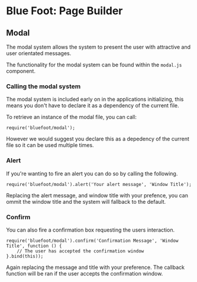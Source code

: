 # Blue Foot: Page Builder
## Modal
The modal system allows the system to present the user with attractive and user orientated messages.

The functionality for the modal system can be found within the `modal.js` component.

### Calling the modal system
The modal system is included early on in the applications initializing, this means you don't have to declare it as a dependency of the current file.

To retrieve an instance of the modal file, you can call:
```
require('bluefoot/modal');
```

However we would suggest you declare this as a depedency of the current file so it can be used multiple times.

### Alert
If you're wanting to fire an alert you can do so by calling the following.

```
require('bluefoot/modal').alert('Your alert message', 'Window Title');
```

Replacing the alert message, and window title with your prefence, you can ommit the window title and the system will fallback to the default.

### Confirm
You can also fire a confirmation box requesting the users interaction.

```
require('bluefoot/modal').confirm('Confirmation Message', 'Window Title', function () {
    // The user has accepted the confirmation window
}.bind(this));
```

Again replacing the message and title with your preference. The callback function will be ran if the user accepts the confirmation window.
